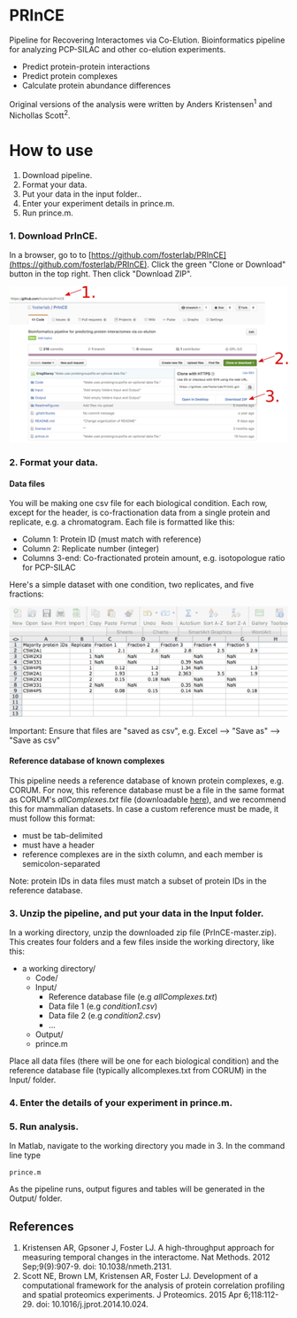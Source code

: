# PRInCE

Pipeline for Recovering Interactomes via Co-Elution. Bioinformatics pipeline for analyzing PCP-SILAC and other co-elution experiments.

* Predict protein-protein interactions
* Predict protein complexes
* Calculate protein abundance differences

Original versions of the analysis were written by Anders Kristensen<sup>1</sup> and Nichollas Scott<sup>2</sup>.


# How to use

1. Download pipeline.
2. Format your data.
3. Put your data in the input folder..
4. Enter your experiment details in prince.m.
5. Run prince.m.


### 1. Download PrInCE.

In a browser, go to to [https://github.com/fosterlab/PRInCE](https://github.com/fosterlab/PRInCE). Click the green "Clone or Download" button in the top right. Then click "Download ZIP".

![Download pipeline from github](/ReadmeFigures/01download.jpg?raw=true)

### 2. Format your data.

#### Data files
You will be making one csv file for each biological condition. Each row, except for the header, is co-fractionation data from a single protein and replicate, e.g. a chromatogram. Each file is formatted like this:

* Column 1: Protein ID (must match with reference)
* Column 2: Replicate number (integer)
* Columns 3-end: Co-fractionated protein amount, e.g. isotopologue ratio for PCP-SILAC

Here's a simple dataset with one condition, two replicates, and five fractions:

![Format your data files like this](/ReadmeFigures/examplefile1.jpg?raw=true)

Important: Ensure that files are "saved as csv", e.g. Excel --> "Save as" --> "Save as csv"

#### Reference database of known complexes
This pipeline needs a reference database of known protein complexes, e.g. CORUM. For now, this reference database must be a file in the same format as CORUM's *allComplexes.txt* file (downloadable [here](http://mips.helmholtz-muenchen.de/corum/#download)), and we recommend this for mammalian datasets. In case a custom reference must be made, it must follow this format:

* must be tab-delimited
* must have a header
* reference complexes are in the sixth column, and each member is semicolon-separated

Note: protein IDs in data files must match a subset of protein IDs in the reference database.

### 3. Unzip the pipeline, and put your data in the Input folder.

In a working directory, unzip the downloaded zip file (PrInCE-master.zip). This creates four folders and a few files inside the working directory, like this:

  * a working directory/
    * Code/
    * Input/
      * Reference database file (e.g *allComplexes.txt*)
      * Data file 1 (e.g *condition1.csv*)
      * Data file 2 (e.g *condition2.csv*)
      * ...
    * Output/
    * prince.m

Place all data files (there will be one for each biological condition) and the reference database file (typically allcomplexes.txt from CORUM) in the Input/ folder.

### 4. Enter the details of your experiment in prince.m.


### 5. Run analysis.
In Matlab, navigate to the working directory you made in 3. In the command line type

```
prince.m
```

As the pipeline runs, output figures and tables will be generated in the Output/ folder.


## References

1. Kristensen AR, Gpsoner J, Foster LJ. A high-throughput approach for measuring temporal changes in the interactome. Nat Methods. 2012 Sep;9(9):907-9. doi: 10.1038/nmeth.2131.
2. Scott NE, Brown LM, Kristensen AR, Foster LJ. Development of a computational framework for the analysis of protein correlation profiling and spatial proteomics experiments. J Proteomics. 2015 Apr 6;118:112-29. doi: 10.1016/j.jprot.2014.10.024.
